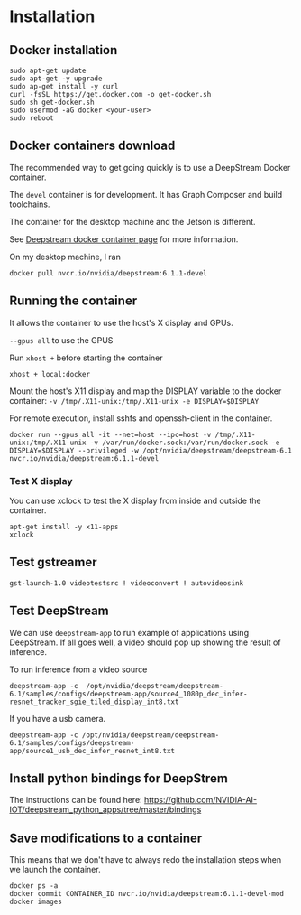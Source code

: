 # Installation

## Docker installation
```
sudo apt-get update
sudo apt-get -y upgrade
sudo ap-get install -y curl
curl -fsSL https://get.docker.com -o get-docker.sh
sudo sh get-docker.sh
sudo usermod -aG docker <your-user>
sudo reboot
```


## Docker containers download

The recommended way to get going quickly is to use a DeepStream Docker container. 

The `devel` container is for development. It has Graph Composer and build toolchains.

The container for the desktop machine and the Jetson is different.

See [Deepstream docker container page](https://docs.nvidia.com/metropolis/deepstream/dev-guide/text/DS_docker_containers.html) for more information.

On my desktop machine, I ran

```
docker pull nvcr.io/nvidia/deepstream:6.1.1-devel
```


## Running the container

It allows the container to use the host's X display and GPUs. 

`--gpus all` to use the GPUS

Run `xhost +` before starting the container

```
xhost + local:docker
```

Mount the host's X11 display and map the DISPLAY variable to the docker container: `-v /tmp/.X11-unix:/tmp/.X11-unix -e DISPLAY=$DISPLAY`

For remote execution, install sshfs and openssh-client in the container.

```
docker run --gpus all -it --net=host --ipc=host -v /tmp/.X11-unix:/tmp/.X11-unix -v /var/run/docker.sock:/var/run/docker.sock -e DISPLAY=$DISPLAY --privileged -w /opt/nvidia/deepstream/deepstream-6.1  nvcr.io/nvidia/deepstream:6.1.1-devel
```

### Test X display

You can use xclock to test the X display from inside and outside the container.

```
apt-get install -y x11-apps
xclock
```

## Test gstreamer

```
gst-launch-1.0 videotestsrc ! videoconvert ! autovideosink
```

## Test DeepStream

We can use `deepstream-app` to run example of applications using DeepStream. If all goes well, a video should pop up showing the result of inference.


To run inference from a video source

```
deepstream-app -c  /opt/nvidia/deepstream/deepstream-6.1/samples/configs/deepstream-app/source4_1080p_dec_infer-resnet_tracker_sgie_tiled_display_int8.txt
```

If you have a usb camera.

```
deepstream-app -c /opt/nvidia/deepstream/deepstream-6.1/samples/configs/deepstream-app/source1_usb_dec_infer_resnet_int8.txt
```

## Install python bindings for DeepStrem

The instructions can be found here: https://github.com/NVIDIA-AI-IOT/deepstream_python_apps/tree/master/bindings



## Save modifications to a container

This means that we don't have to always redo the installation steps when we launch the container.

```
docker ps -a
docker commit CONTAINER_ID nvcr.io/nvidia/deepstream:6.1.1-devel-mod
docker images
```

